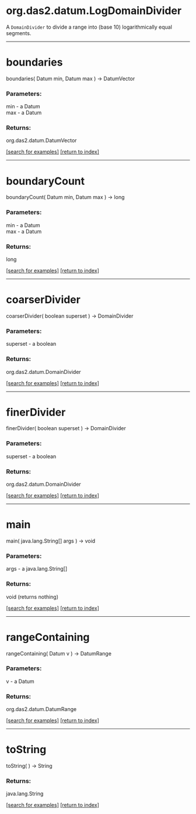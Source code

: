 # org.das2.datum.LogDomainDivider

A <code>DomainDivider</code> to divide a range into (base 10) logarithmically equal
 segments.

***
<a name="boundaries"></a>
# boundaries
boundaries( Datum min, Datum max ) &rarr; DatumVector



### Parameters:
min - a Datum
<br>max - a Datum

### Returns:
org.das2.datum.DatumVector


<a href="https://github.com/autoplot/dev/search?q=boundaries&unscoped_q=boundaries">[search for examples]</a>
<a href="https://github.com/autoplot/documentation/blob/master/javadoc/index-all.md">[return to index]</a>

***
<a name="boundaryCount"></a>
# boundaryCount
boundaryCount( Datum min, Datum max ) &rarr; long



### Parameters:
min - a Datum
<br>max - a Datum

### Returns:
long


<a href="https://github.com/autoplot/dev/search?q=boundaryCount&unscoped_q=boundaryCount">[search for examples]</a>
<a href="https://github.com/autoplot/documentation/blob/master/javadoc/index-all.md">[return to index]</a>

***
<a name="coarserDivider"></a>
# coarserDivider
coarserDivider( boolean superset ) &rarr; DomainDivider



### Parameters:
superset - a boolean

### Returns:
org.das2.datum.DomainDivider


<a href="https://github.com/autoplot/dev/search?q=coarserDivider&unscoped_q=coarserDivider">[search for examples]</a>
<a href="https://github.com/autoplot/documentation/blob/master/javadoc/index-all.md">[return to index]</a>

***
<a name="finerDivider"></a>
# finerDivider
finerDivider( boolean superset ) &rarr; DomainDivider



### Parameters:
superset - a boolean

### Returns:
org.das2.datum.DomainDivider


<a href="https://github.com/autoplot/dev/search?q=finerDivider&unscoped_q=finerDivider">[search for examples]</a>
<a href="https://github.com/autoplot/documentation/blob/master/javadoc/index-all.md">[return to index]</a>

***
<a name="main"></a>
# main
main( java.lang.String[] args ) &rarr; void



### Parameters:
args - a java.lang.String[]

### Returns:
void (returns nothing)


<a href="https://github.com/autoplot/dev/search?q=main&unscoped_q=main">[search for examples]</a>
<a href="https://github.com/autoplot/documentation/blob/master/javadoc/index-all.md">[return to index]</a>

***
<a name="rangeContaining"></a>
# rangeContaining
rangeContaining( Datum v ) &rarr; DatumRange



### Parameters:
v - a Datum

### Returns:
org.das2.datum.DatumRange


<a href="https://github.com/autoplot/dev/search?q=rangeContaining&unscoped_q=rangeContaining">[search for examples]</a>
<a href="https://github.com/autoplot/documentation/blob/master/javadoc/index-all.md">[return to index]</a>

***
<a name="toString"></a>
# toString
toString(  ) &rarr; String



### Returns:
java.lang.String


<a href="https://github.com/autoplot/dev/search?q=toString&unscoped_q=toString">[search for examples]</a>
<a href="https://github.com/autoplot/documentation/blob/master/javadoc/index-all.md">[return to index]</a>

